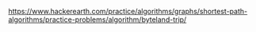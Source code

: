 https://www.hackerearth.com/practice/algorithms/graphs/shortest-path-algorithms/practice-problems/algorithm/byteland-trip/
